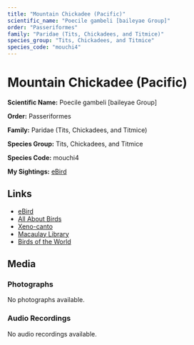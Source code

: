 ```yaml
---
title: "Mountain Chickadee (Pacific)"
scientific_name: "Poecile gambeli [baileyae Group]"
order: "Passeriformes"
family: "Paridae (Tits, Chickadees, and Titmice)"
species_group: "Tits, Chickadees, and Titmice"
species_code: "mouchi4"
---
```


# Mountain Chickadee (Pacific)

**Scientific Name:** Poecile gambeli [baileyae Group]

**Order:** Passeriformes

**Family:** Paridae (Tits, Chickadees, and Titmice)

**Species Group:** Tits, Chickadees, and Titmice

**Species Code:** mouchi4

**My Sightings:** [eBird](https://ebird.org/lifelist?r=world&time=life&spp=mouchi4)

## Links
* [eBird](https://ebird.org/species/mouchi4) 
* [All About Birds](https://www.allaboutbirds.org/guide/mouchi4) 
* [Xeno-canto](https://www.xeno-canto.org/species/poecile-gambeli-[baileyae-group]) 
* [Macaulay Library](https://search.macaulaylibrary.org/catalog?taxonCode=mouchi4&sort=rating_rank_desc)
* [Birds of the World](https://birdsoftheworld.org/bow/species/mouchi4)

## Media
### Photographs
No photographs available.

### Audio Recordings
No audio recordings available.
